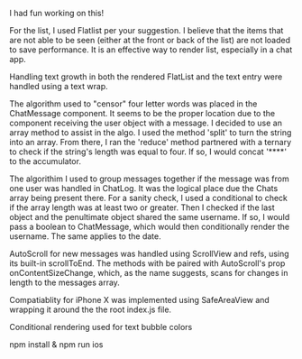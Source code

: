 I had fun working on this!

For the list, I used Flatlist per your suggestion. I believe that the items that are not able to be seen (either at the front or back of the list) are not loaded to save performance. It is an effective way to render list, especially in a chat app.

Handling text growth in both the rendered FlatList and the text entry were handled using a text wrap.

The algorithm used to "censor" four letter words was placed in the ChatMessage component. It seems to be the proper location due to the component receiving the user object with a message. I decided to use an array method to assist in the algo. I used the method 'split' to turn the string into an array. From there, I ran the 'reduce' method partnered with a ternary to check if the string's length was equal to four. If so, I would concat '****' to the accumulator.

The algorithim I used to group messages together if the message was from one user was handled in ChatLog. It was the logical place due the Chats array being present there. For a sanity check, I used a conditional to check if the array length was at least two or greater. Then I checked if the last object and the penultimate object shared the same username. If so, I would pass a boolean to ChatMessage, which would then conditionally render the username. The same applies to the date.

AutoScroll for new messages was handled using ScrollView and refs, using its built-in scrollToEnd. The methods with be paired with AutoScroll's prop onContentSizeChange, which, as the name suggests, scans for changes in length to the messages array.

Compatiablity for iPhone X was implemented using SafeAreaView and wrapping it around the the root index.js file.

Conditional rendering used for text bubble colors

npm install & npm run ios
